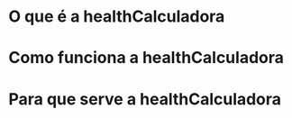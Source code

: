 # O que é a healthCalculadora

# Como funciona a healthCalculadora

# Para que serve a healthCalculadora
